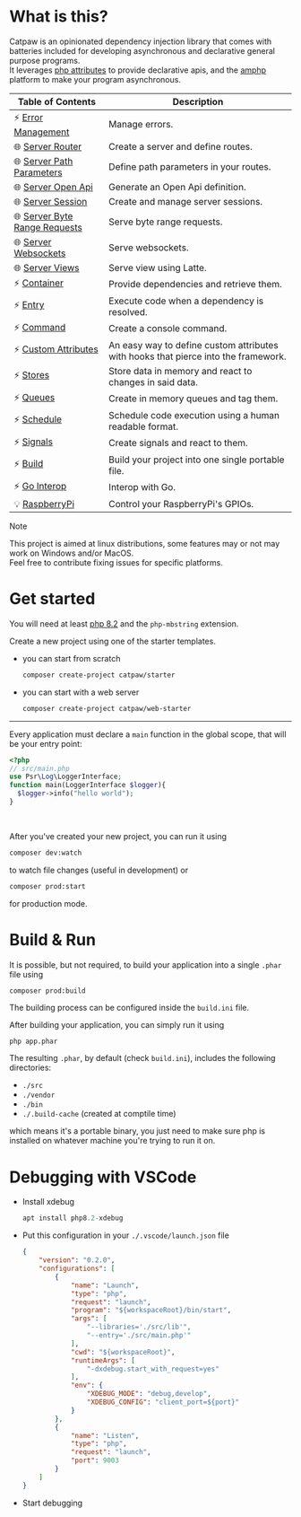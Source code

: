 # What is this?

Catpaw is an opinionated dependency injection library that comes with batteries included for developing asynchronous and declarative general purpose programs.\
It leverages [php attributes](https://www.php.net/manual/en/language.attributes.overview.php) to provide declarative apis, and the [amphp](https://github.com/amphp/amp) platform to make your program asynchronous.


| Table of Contents                                         | Description |
|-----------------------------------------------------------|-------------|
| ⚡ [Error Management](./docs/Error%20Management.md)       | Manage errors. |
| 🌐 [Server Router](./docs/Server%20Router.md)                    | Create a server and define routes. |
| 🌐 [Server Path Parameters](./docs/Server%20Path%20Parameters.md)         | Define path parameters in your routes. |
| 🌐 [Server Open Api](./docs/Server%20Open%20Api.md)                      | Generate an Open Api definition. |
| 🌐 [Server Session](./docs/Server%20Session.md)                         | Create and manage server sessions. |
| 🌐 [Server Byte Range Requests](./docs/Server%20Byte%20Range%20Requests.md) | Serve byte range requests. |
| 🌐 [Server Websockets](./docs/Server%20Websockets.md)                  | Serve websockets. |
| 🌐 [Server Views](./docs/Server%20Views.md)                              | Serve view using Latte. |
| ⚡ [Container](./docs/Container.md)                       | Provide dependencies and retrieve them. |
| ⚡ [Entry](./docs/Entry.md)                              | Execute code when a dependency is resolved. |
| ⚡ [Command](./docs/Command.md)                              | Create a console command. |
| ⚡ [Custom Attributes](./docs/Custom%20Attributes.md)      | An easy way to define custom attributes with hooks that pierce into the framework. |
| ⚡ [Stores](./docs/Stores.md)                           | Store data in memory and react to changes in said data. |
| ⚡ [Queues](./docs/Queues.md)                           | Create in memory queues and tag them. |
| ⚡ [Schedule](./docs/Schedule.md)                       | Schedule code execution using a human readable format. |
| ⚡ [Signals](./docs/Signals.md)                             | Create signals and react to them. |
| ⚡ [Build](./docs/Build.md)                             | Build your project into one single portable file. |
| ⚡ [Go Interop](./docs/Go%20Interop.md)                             | Interop with Go. |
| 💡 [RaspberryPi](./docs/RaspberryPi.md)                | Control your RaspberryPi's GPIOs. |


> [!NOTE]
> This project is aimed at linux distributions, some features may or not may work on Windows and/or MacOS.\
> Feel free to contribute fixing issues for specific platforms.

# Get started

You will need at least [php 8.2](https://www.php.net/downloads.php) and the `php-mbstring` extension.

Create a new project using one of the starter templates.

- you can start from scratch
  ```bash
  composer create-project catpaw/starter
  ```
- you can start with a web server
  ```bash
  composer create-project catpaw/web-starter
  ```
---

Every application must declare a `main` function in the global scope, that will be your entry point:

```php
<?php
// src/main.php
use Psr\Log\LoggerInterface;
function main(LoggerInterface $logger){
  $logger->info("hello world");
}
```

<br/>

After you've created your new project, you can run it using

```bash
composer dev:watch
```
to watch file changes (useful in development)
or

```bash
composer prod:start
```
for production mode.


# Build & Run

It is possible, but not required, to build your application into a single `.phar` file using

```bash
composer prod:build
```
The building process can be configured inside the `build.ini` file.

After building your application, you can simply run it using
```
php app.phar
```
The resulting `.phar`, by default (check `build.ini`), includes the following directories:

- `./src`
- `./vendor`
- `./bin`
- `./.build-cache` (created at comptile time)

which means it's a portable binary, you just need to make
sure php is installed on whatever machine you're trying to run it on.

# Debugging with VSCode

- Install xdebug
  ```php
  apt install php8.2-xdebug
  ```

- Put this configuration in your `./.vscode/launch.json` file
  ```json
  {
      "version": "0.2.0",
      "configurations": [
          {
              "name": "Launch",
              "type": "php",
              "request": "launch",
              "program": "${workspaceRoot}/bin/start",
              "args": [
                  "--libraries='./src/lib'",
                  "--entry='./src/main.php'"
              ],
              "cwd": "${workspaceRoot}",
              "runtimeArgs": [
                  "-dxdebug.start_with_request=yes"
              ],
              "env": {
                  "XDEBUG_MODE": "debug,develop",
                  "XDEBUG_CONFIG": "client_port=${port}"
              }
          },
          {
              "name": "Listen",
              "type": "php",
              "request": "launch",
              "port": 9003
          }
      ]
  }
  ```
- Start debugging
